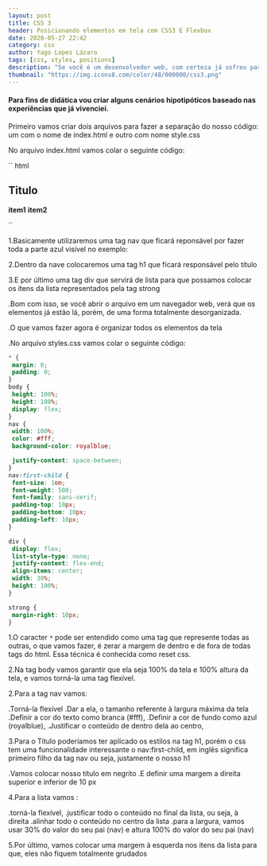```yaml
---
layout: post
title: CSS 3
header: Posicionando elementos em tela com CSS3 E Flexbox
date: 2020-05-27 22:42
category: css
author: Yago Lopes Lázaro
tags: [css, styles, positions]
description: "Se você é um desenvolvedor web, com certeza já sofreu para posicionar os elementos html em tela utilizando css, existem inúmeras técnicas que podemos utilizar na estilização das tags html. Nesse post vou te mostrar algumas que eu gosto de utilizar nas minhas aplicações."
thumbnail: "https://img.icons8.com/color/48/000000/css3.png"
---
```


#### Para fins de didática vou criar alguns cenários hipotipóticos baseado nas experiências que já vivenciei.

Primeiro vamos criar dois arquivos para fazer a separação do nosso código: um com o nome de index.html e outro com nome style.css

No arquivo index.html vamos colar o seguinte código:

`` html

<!DOCTYPE html>
<html lang="en">
 <head>
  <meta charset="UTF-8" />
  <meta name="viewport" content="width=device-width, initial-scale=1.0" />
  <meta http-equiv="X-UA-Compatible" content="ie=edge" />
  <link rel="stylesheet" href="style.css" />
  <title>Document</title>
 </head>

 <body>
  <nav>
   <h1>Titulo</h1>
   <div>
    <strong>item1</strong>
    <strong>item2</strong>
   </div>
  </nav>
 </body>
</html>

``

1.Basicamente utilizaremos uma tag nav que ficará reponsável por fazer toda a parte azul visível no exemplo:

2.Dentro da nave colocaremos uma tag h1 que ficará responsável pelo título

3.E por último uma tag div que servirá de lista para que possamos colocar os itens da lista representados pela tag strong

.Bom com isso, se você abrir o arquivo em um navegador web, verá que os elementos já estão lá, porém, de uma forma totalmente desorganizada.

.O que vamos fazer agora é organizar todos os elementos da tela

.No arquivo styles.css vamos colar o seguinte código:

```css
* {
 margin: 0;
 padding: 0;
}
body {
 height: 100%;
 height: 100%;
 display: flex;
}
nav {
 width: 100%;
 color: #fff;
 background-color: royalblue;

 justify-content: space-between;
}
nav:first-child {
 font-size: 1em;
 font-weight: 500;
 font-family: sans-serif;
 padding-top: 10px;
 padding-bottom: 10px;
 padding-left: 10px;
}

div {
 display: flex;
 list-style-type: none;
 justify-content: flex-end;
 align-items: center;
 width: 30%;
 height: 100%;
}

strong {
 margin-right: 10px;
}
```

1.O caracter `*` pode ser entendido como uma tag que represente todas as outras, o que vamos fazer, é zerar a margem de dentro e de fora de todas tags do html. Essa técnica é conhecida como reset css.

2.Na tag body vamos garantir que ela seja 100% da tela e 100% altura da tela, e vamos torná-la uma tag flexível.

2.Para a tag nav vamos:

.Torná-la flexível
.Dar a ela, o tamanho referente à largura máxima da tela
.Definir a cor do texto como branca (#fff),
.Definir a cor de fundo como azul (royalblue),
.Justificar o conteúdo de dentro dela ao centro,

3.Para o Título poderíamos ter aplicado os estilos na tag h1, porém o css tem uma funcionalidade interessante o nav:first-child, em inglês significa primeiro filho da tag nav ou seja, justamente o nosso h1

.Vamos colocar nosso título em negrito
.E definir uma margem a direita superior e inferior de 10 px

4.Para a lista vamos :

.torná-la flexível,
.justificar todo o conteúdo no final da lista, ou seja, à direita
.alinhar todo o conteúdo no centro da lista
.para a largura, vamos usar 30% do valor do seu pai (nav) e altura 100% do valor do seu pai (nav)

5.Por último, vamos colocar uma margem à esquerda nos itens da lista para que, eles não fiquem totalmente grudados

